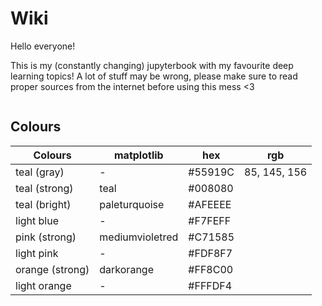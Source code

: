 # Wiki

Hello everyone!

This is my (constantly changing) jupyterbook with my favourite deep learning topics! A lot of stuff may be wrong, please make sure to read proper sources from the internet before using this mess <3

```{tableofcontents}
```


<!-- jupyter-book build datasceyence_dev/ -->

## Colours

| Colours | matplotlib | hex | rgb |
| --- | --- | --- | --- |
| teal (gray) | - | #55919C | 85, 145, 156 |
| teal (strong) | teal | #008080 | |
| teal (bright) | paleturquoise |  #AFEEEE | |
| light blue | - | #F7FEFF | |
| pink (strong) | mediumvioletred | #C71585 | |
| light pink | - | #FDF8F7 | |
| orange (strong) | darkorange | #FF8C00 | |
| light orange | - | #FFFDF4 | |

